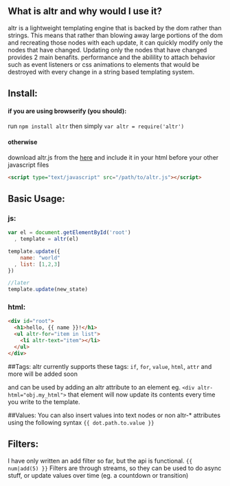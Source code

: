 ## What is altr and why would I use it?
altr is a lightweight templating engine that is backed by the dom rather than
strings. This means that rather than blowing away large portions of the dom and recreating those nodes with each update, it can quickly modify only the nodes that have changed. Updating only the nodes that have changed provides 2 main benafits. performance and the abilility to attach behavior such as event listeners or css animations to elements that would be destroyed with every change in a string based templating system.

## Install:
#### if you are using browserify (you should):
run `npm install altr`
then simply `var altr = require('altr')`
#### otherwise
download altr.js from the [here](#)
and include it in your html before your other javascript files
```html
<script type="text/javascript" src="/path/to/altr.js"></script>
```

## Basic Usage:
### js:
```js
var el = document.getElementById('root')
  , template = altr(el)

template.update({
    name: "world"
  , list: [1,2,3]
})

//later
template.update(new_state)

```

### html:
```html
<div id="root">
  <h1>hello, {{ name }}!</h1>
  <ul altr-for="item in list">
    <li altr-text="item"></li>
  </ul>
</div>

```

##Tags:
altr currently supports these tags: `if`, `for`, `value`, `html`, `attr` and more will be added soon

and can be used by adding an altr attribute to an element eg. `<div altr-html="obj.my_html">`
that element will now update its contents every time you write to the template.

##Values:
You can also insert values into text nodes or non altr-* attributes using the following syntax
`{{ dot.path.to.value }}`

## Filters:
I have only written an add filter so far, but the api is functional. `{{ num|add(5) }}`
Filters are through streams, so they can be used to do async stuff, or update values over time (eg. a countdown or transition)
